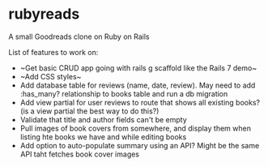 # rubyreads
A small Goodreads clone on Ruby on Rails


List of features to work on:
* ~Get basic CRUD app going with rails g scaffold like the Rails 7 demo~
* ~Add CSS styles~ 
* Add database table for reviews (name, date, review). May need to add :has_many? relationship to books table and run a db migration
* Add view partial for user reviews to route that shows all existing books? (is a view partial the best way to do this?)
* Validate that title and author fields can't be empty 
* Pull images of book covers from somewhere, and display them when listing hte books we have and while editing books
* Add option to auto-populate summary using an API? Might be the same API taht fetches book cover images


